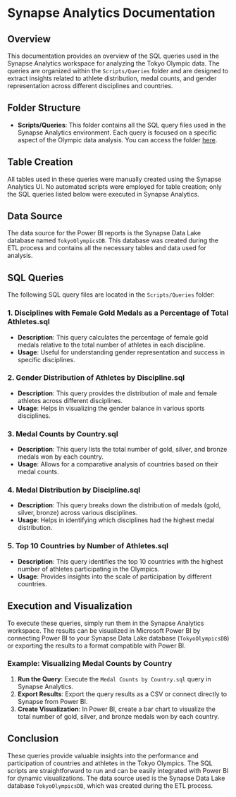 # Synapse Analytics Documentation

## Overview

This documentation provides an overview of the SQL queries used in the Synapse Analytics workspace for analyzing the Tokyo Olympic data. The queries are organized within the `Scripts/Queries` folder and are designed to extract insights related to athlete distribution, medal counts, and gender representation across different disciplines and countries.

## Folder Structure

- **Scripts/Queries**: This folder contains all the SQL query files used in the Synapse Analytics environment. Each query is focused on a specific aspect of the Olympic data analysis. You can access the folder [here](https://github.com/HannibalGh/Azure-DE-Project-Tokyo-Olympic-Data-Analytics/tree/main/Synapse_Analytics/Scripts/Queries).

## Table Creation

All tables used in these queries were manually created using the Synapse Analytics UI. No automated scripts were employed for table creation; only the SQL queries listed below were executed in Synapse Analytics.

## Data Source

The data source for the Power BI reports is the Synapse Data Lake database named `TokyoOlympicsDB`. This database was created during the ETL process and contains all the necessary tables and data used for analysis.

## SQL Queries

The following SQL query files are located in the `Scripts/Queries` folder:

### 1. **Disciplines with Female Gold Medals as a Percentage of Total Athletes.sql**

- **Description**: This query calculates the percentage of female gold medals relative to the total number of athletes in each discipline.
- **Usage**: Useful for understanding gender representation and success in specific disciplines.

### 2. **Gender Distribution of Athletes by Discipline.sql**

- **Description**: This query provides the distribution of male and female athletes across different disciplines.
- **Usage**: Helps in visualizing the gender balance in various sports disciplines.

### 3. **Medal Counts by Country.sql**

- **Description**: This query lists the total number of gold, silver, and bronze medals won by each country.
- **Usage**: Allows for a comparative analysis of countries based on their medal counts.

### 4. **Medal Distribution by Discipline.sql**

- **Description**: This query breaks down the distribution of medals (gold, silver, bronze) across various disciplines.
- **Usage**: Helps in identifying which disciplines had the highest medal distribution.

### 5. **Top 10 Countries by Number of Athletes.sql**

- **Description**: This query identifies the top 10 countries with the highest number of athletes participating in the Olympics.
- **Usage**: Provides insights into the scale of participation by different countries.

## Execution and Visualization

To execute these queries, simply run them in the Synapse Analytics workspace. The results can be visualized in Microsoft Power BI by connecting Power BI to your Synapse Data Lake database (`TokyoOlympicsDB`) or exporting the results to a format compatible with Power BI.

### Example: Visualizing Medal Counts by Country

1. **Run the Query**: Execute the `Medal Counts by Country.sql` query in Synapse Analytics.
2. **Export Results**: Export the query results as a CSV or connect directly to Synapse from Power BI.
3. **Create Visualization**: In Power BI, create a bar chart to visualize the total number of gold, silver, and bronze medals won by each country.

## Conclusion

These queries provide valuable insights into the performance and participation of countries and athletes in the Tokyo Olympics. The SQL scripts are straightforward to run and can be easily integrated with Power BI for dynamic visualizations. The data source used is the Synapse Data Lake database `TokyoOlympicsDB`, which was created during the ETL process.
